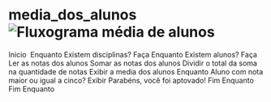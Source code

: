 # media_dos_alunos![Fluxograma média de alunos](https://user-images.githubusercontent.com/65674963/168697650-8ffa188d-2ae1-473a-a6dc-adc03e74c1e9.png)
Inicio 	Enquanto Existem disciplinas? Faça
		Enquanto Existem alunos? Faça
			Ler as notas dos alunos
			Somar as notas dos alunos
			Dividir o total da soma na quantidade de notas
			Exibir a media dos alunos
				Enquanto Aluno com nota maior ou igual a cinco?
					Exibir Parabéns, você foi aptovado!
  	Fim Enquanto
		      Fim Enquanto
